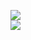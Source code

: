 [![](https://img.shields.io/badge/Made%20With-Github%20Spray-lightgrey.svg?style=for-the-badge&logo=github)](https://github.com/Annihil/github-spray#29409)  
[![](https://i.imgur.com/2DrTn0Z.gif)](https://github.com/Annihil/github-spray)
